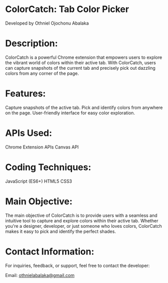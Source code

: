 # ColorCatch: Tab Color Picker
Developed by Othniel Ojochonu Abalaka



# Description:
ColorCatch is a powerful Chrome extension that empowers users to explore the vibrant world of colors within their active tab. With ColorCatch, users can capture snapshots of the current tab and precisely pick out dazzling colors from any corner of the page.

# Features:
Capture snapshots of the active tab.
Pick and identify colors from anywhere on the page.
User-friendly interface for easy color exploration.

# APIs Used:
Chrome Extension APIs
Canvas API

# Coding Techniques:
JavaScript (ES6+)
HTML5
CSS3

# Main Objective:
The main objective of ColorCatch is to provide users with a seamless and intuitive tool to capture and explore colors within their active tab. Whether you're a designer, developer, or just someone who loves colors, ColorCatch makes it easy to pick and identify the perfect shades.

# Contact Information:
For inquiries, feedback, or support, feel free to contact the developer:

Email: othnielabalaka@gmail.com

